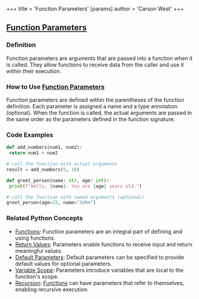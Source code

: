 +++
 title = 'Function Parameters'
[params]
	author = 'Carson West'
+++
## [Function Parameters](./../function-parameters/)

### Definition
Function parameters are arguments that are passed into a function when it is called. They allow functions to receive data from the caller and use it within their execution.

### How to Use [Function Parameters](./../function-parameters/)
Function parameters are defined within the parentheses of the function definition. Each parameter is assigned a name and a type annotation (optional). When the function is called, the actual arguments are passed in the same order as the parameters defined in the function signature.

### Code Examples
```python
def add_numbers(num1, num2):
 return num1 + num2

# call the function with actual arguments
result = add_numbers(5, 10)
```

```python
def greet_person(name: str, age: int):
 print(f"Hello, {name}. You are {age} years old.")

# call the function with named arguments (optional)
greet_person(age=25, name="John")
```

### Related Python Concepts

- [Functions](./../functions/): Function parameters are an integral part of defining and using functions.
- [Return Values](./../return-values/): Parameters enable functions to receive input and return meaningful values.
- [Default Parameters](./../default-parameters/): Default parameters can be specified to provide default values for optional parameters.
- [Variable Scope](./../variable-scope/): Parameters introduce variables that are local to the function's scope.
- [Recursion](./../recursion/): [Functions](./../functions/) can have parameters that refer to themselves, enabling recursive execution.